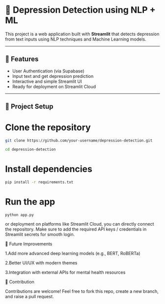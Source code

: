 # 🧠 Depression Detection using NLP + ML  

This project is a web application built with **Streamlit** that detects depression from text inputs using NLP techniques and Machine Learning models.  

---

## 🚀 Features  
- User Authentication (via Supabase)  
- Input text and get depression prediction  
- Interactive and simple Streamlit UI  
- Ready for deployment on Streamlit Cloud  

---

## 📂 Project Setup  


# Clone the repository
```bash
git clone https://github.com/your-username/depression-detection.git
```
```bash
cd depression-detection
```
# Install dependencies
```bash 
pip install -r requirements.txt
```
# Run the app
```bash
python app.py
```
or deployment on platforms like Streamlit Cloud, you can directly connect the repository.
Make sure to add the required API keys / credentials in Streamlit secrets for smooth login.

📌 Future Improvements

1.Add more advanced deep learning models (e.g., BERT, RoBERTa)

2.Better UI/UX with modern themes

3.Integration with external APIs for mental health resources

🤝 Contribution

Contributions are welcome! Feel free to fork this repo, create a new branch, and raise a pull request.
